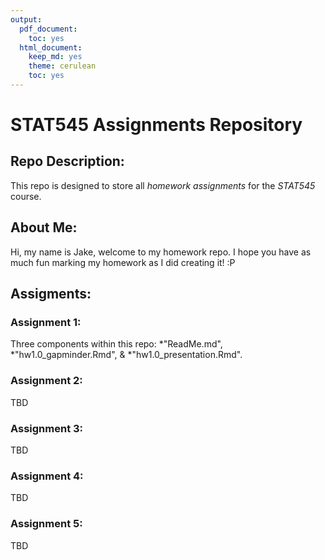 ```yaml
---
output:
  pdf_document:
    toc: yes
  html_document:
    keep_md: yes
    theme: cerulean
    toc: yes
---
```


# STAT545 Assignments Repository

## Repo Description:
This repo is designed to store all *homework assignments* for the *STAT545* course.

## About Me:
Hi, my name is Jake, welcome to my homework repo. I hope you have as much fun marking my homework as I did creating it! :P

## Assigments:

### Assignment 1:
  Three components within this repo: 
    *"ReadMe.md", 
    *"hw1.0_gapminder.Rmd", & 
    *"hw1.0_presentation.Rmd".

### Assignment 2:
TBD

### Assignment 3:
TBD

### Assignment 4:
TBD

### Assignment 5:
TBD


